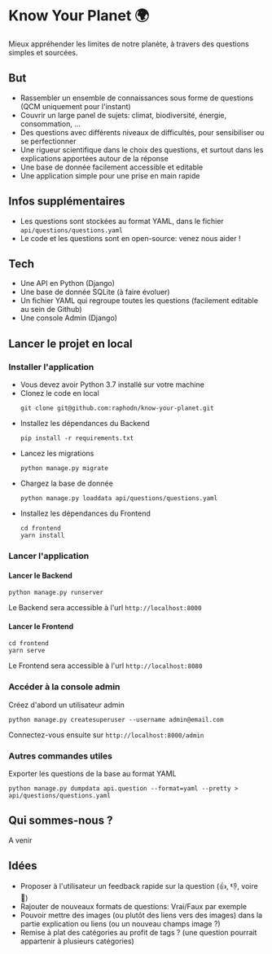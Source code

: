 # Know Your Planet 🌍

Mieux appréhender les limites de notre planète, à travers des questions simples et sourcées.

## But

- Rassembler un ensemble de connaissances sous forme de questions (QCM uniquement pour l'instant)
- Couvrir un large panel de sujets: climat, biodiversité, énergie, consommation, ...
- Des questions avec différents niveaux de difficultés, pour sensibiliser ou se perfectionner
- Une rigueur scientifique dans le choix des questions, et surtout dans les explications apportées autour de la réponse
- Une base de donnée facilement accessible et editable
- Une application simple pour une prise en main rapide

## Infos supplémentaires

- Les questions sont stockées au format YAML, dans le fichier `api/questions/questions.yaml`
- Le code et les questions sont en open-source: venez nous aider !

## Tech

- Une API en Python (Django)
- Une base de donnée SQLite (à faire évoluer)
- Un fichier YAML qui regroupe toutes les questions (facilement editable au sein de Github)
- Une console Admin (Django)

## Lancer le projet en local

### Installer l'application

- Vous devez avoir Python 3.7 installé sur votre machine
- Clonez le code en local
    ```
    git clone git@github.com:raphodn/know-your-planet.git
    ```
- Installez les dépendances du Backend
    ```
    pip install -r requirements.txt
    ```
- Lancez les migrations
    ```
    python manage.py migrate
    ```
- Chargez la base de donnée
    ```
    python manage.py loaddata api/questions/questions.yaml
    ```
- Installez les dépendances du Frontend
    ```
    cd frontend
    yarn install
    ```

### Lancer l'application

#### Lancer le Backend

```
python manage.py runserver
```

Le Backend sera accessible à l'url `http://localhost:8000`

#### Lancer le Frontend

```
cd frontend
yarn serve
```

Le Frontend sera accessible à l'url `http://localhost:8080`

### Accéder à la console admin

Créez d'abord un utilisateur admin
```
python manage.py createsuperuser --username admin@email.com
```

Connectez-vous ensuite sur `http://localhost:8000/admin`

### Autres commandes utiles

Exporter les questions de la base au format YAML
```
python manage.py dumpdata api.question --format=yaml --pretty > api/questions/questions.yaml
```

## Qui sommes-nous ?

A venir

## Idées

- Proposer à l'utilisateur un feedback rapide sur la question (👍, 👎, voire 💬)
- Rajouter de nouveaux formats de questions: Vrai/Faux par exemple
- Pouvoir mettre des images (ou plutôt des liens vers des images) dans la partie explication ou liens (ou un nouveau champs image ?)
- Remise à plat des catégories au profit de tags ? (une question pourrait appartenir à plusieurs catégories)
